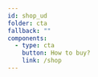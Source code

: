 ```yaml
---
id: shop_ud
folder: cta
fallback: ""
components:
  - type: cta
    button: How to buy?
    link: /shop
---
```

